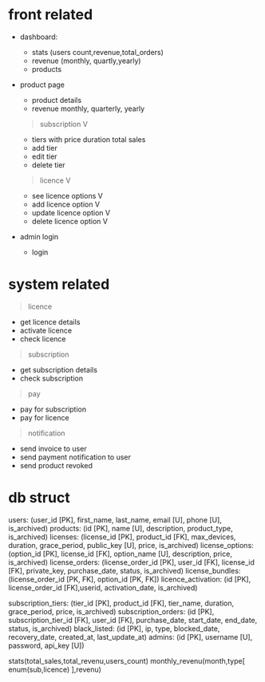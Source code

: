 # front related
- dashboard:
  * stats (users count,revenue,total_orders)
  * revenue (monthly, quartly,yearly) 
  * products 

- product page
  * product details
  * revenue monthly, quarterly, yearly
  > subscription V
    * tiers with price duration total sales 
    * add tier 
    * edit tier 
    * delete tier 
  > licence V
    * see licence options V
    * add licence option V
    * update licence option V
    * delete licence option V
- admin login
  * login

# system related
> licence
  - get licence details
  - activate licence
  - check licence
> subscription
  - get subscription details
  - check subscription

> pay
  - pay for subscription
  - pay for licence

> notification
  - send invoice to user
  - send payment notification to user
  - send product revoked

# db struct
users: (user_id [PK], first_name, last_name, email [U], phone [U], is_archived)
products: (id [PK], name [U], description, product_type, is_archived)
licenses: (license_id [PK], product_id [FK], max_devices, duration, grace_period, public_key [U], price, is_archived)
license_options: (option_id [PK], license_id [FK], option_name [U], description, price, is_archived)
license_orders: (license_order_id [PK], user_id [FK], license_id [FK], private_key, purchase_date, status, is_archived)
license_bundles: (license_order_id [PK, FK], option_id [PK, FK])
licence_activation: (id [PK], license_order_id [FK],userid, activation_date, is_archived)

subscription_tiers: (tier_id [PK], product_id [FK], tier_name, duration, grace_period, price, is_archived)
subscription_orders: (id [PK], subscription_tier_id [FK], user_id [FK], purchase_date, start_date, end_date, status, is_archived)
black_listed: (id [PK], ip, type, blocked_date, recovery_date, created_at, last_update_at)
admins: (id [PK], username [U], password, api_key [U])

stats(total_sales,total_revenu,users_count)
monthly_revenu(month,type[ enum(sub,licence) ],revenu)

